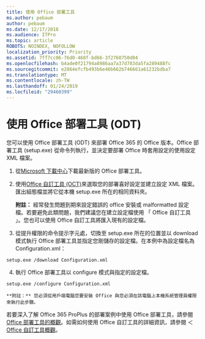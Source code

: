 ```yaml
---
title: 使用 Office 部署工具
ms.author: pebaum
author: pebaum
ms.date: 12/17/2018
ms.audience: ITPro
ms.topic: article
ROBOTS: NOINDEX, NOFOLLOW
localization_priority: Priority
ms.assetid: 7ff7cc06-76d0-468f-bd66-3f2760750d04
ms.openlocfilehash: b4ade0f21794a8986aa7a37d783da5fa289488fc
ms.sourcegitcommit: e2864efcfb493b6e46b662b746661a61232bdba7
ms.translationtype: MT
ms.contentlocale: zh-TW
ms.lasthandoff: 01/24/2019
ms.locfileid: "29460399"
---
```

# <a name="using-the-office-deployment-tool-odt"></a>使用 Office 部署工具 (ODT)

您可以使用 Office 部署工具 (ODT) 來部署 Office 365 的 Office 版本。Office 部署工具 (setup.exe) 從命令列執行，並決定要部署 Office 時套用設定的使用設定 XML 檔案。
  
1. 從[Microsoft 下載中心](http://go.microsoft.com/fwlink/p/?LinkID=626065)下載最新版的 Office 部署工具。
    
2. 使用[Office 自訂工具 (OCT)](https://config.office.com)來選取您的部署喜好設定並建立設定 XML 檔案。匯出組態檔並將它從本機 setup.exe 所在的相同資料夾。 
    
    **附註：** 經常發生問題到期來設定錯誤的 office 安裝或 malformatted 設定檔。若要避免此類問題，我們建議您在建立設定檔使用 「 Office 自訂工具 」。您也可以使用 Office 自訂工具將匯入現有的設定檔。 
    
3. 從提升權限的命令提示字元處，切換至 setup.exe 所在的位置並以 download 模式執行 Office 部署工具並指定您剛儲存的設定檔。在本例中為設定檔名為 Configuration.xml：
    
  ```
  setup.exe /download Configuration.xml  
  ```

4. 執行 Office 部署工具以 configure 模式與指定的設定檔。
    
  ```
  setup.exe /configure Configuration.xml
  ```

    **附註：** 您必須從用戶端電腦您要安裝 Office 與您必須在該電腦上本機系統管理員權限來執行此步驟。 
    
若要深入了解 Office 365 ProPlus 的部署案例中使用 Office 部署工具，請參閱[Office 部署工具的概觀](https://docs.microsoft.com/deployoffice/overview-of-the-office-2016-deployment-tool)。如需如何使用 Office 自訂工具的詳細資訊，請參閱 ＜ [Office 自訂工具概觀](https://docs.microsoft.com/DeployOffice/overview-of-the-office-customization-tool-for-click-to-run)。
  

